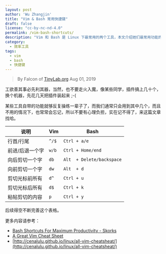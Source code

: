 ```yaml
---
layout: post
author: 'Wu Zhangjin'
title: "Vim & Bash 常用快捷键"
draft: false
license: "cc-by-nc-nd-4.0"
permalink: /vim-bash-shortcuts/
description: "Vim 和 Bash 是 Linux 下最常用的两个工具，本文介绍她们最常用功能的快捷键，以便提升工作效率。"
category:
  - 效率工具
tags:
  - vim
  - bash
  - 快捷键
---
```


> By Falcon of [TinyLab.org][1]
> Aug 01, 2019

工欲善其事必先利其器，当然，也不要走火入魔，像某些同学，插件搞上几十个，换个机器，先花几天把插件装起来 ;-(

某些工具自带的功能就够反复操练一辈子了，而我们通常只会用到其中几个，而且不用的情况下，也常常会忘记，所以不要有心理负担，实在记不得了，来这篇文章找哈。


  说明           | Vim           | Bash
  ---------------|---------------|--------------------------
  行首/行尾      | `^/$`         | `Ctrl + a/e`
  前进/后退一个字| `w/b`         | `Ctrl + Home/end`
  向后剪切一个字 | `db`          | `Alt  + Delete/backspace`
  向前剪切一个字 | `dw`          | `Alt  + d`
  剪切光标前所有 | `d^`          | `Ctrl + u`
  剪切光标后所有 | `d$`          | `Ctrl + k`
  粘帖剪切的内容 | `p`           | `Ctrl + y`

后续得空不断完善这个表格。

更多内容请参考：

* [Bash Shortcuts For Maximum Productivity - Skorks](https://skorks.com/2009/09/bash-shortcuts-for-maximum-productivity/)
* [A Great Vim Cheat Sheet](http://vimsheet.com/)
* [http://cenalulu.github.io/linux/all-vim-cheatsheat/](http://cenalulu.github.io/linux/all-vim-cheatsheat/)

[1]: https://tinylab.org
